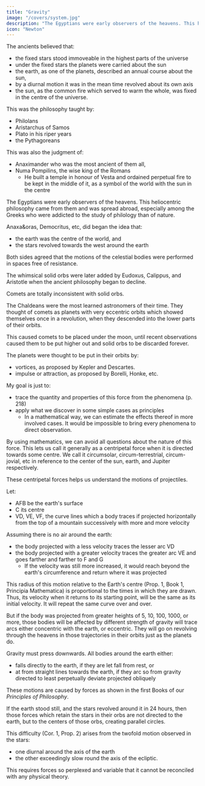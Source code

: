 ```yaml
---
title: "Gravity"
image: "/covers/system.jpg"
description: "The Egyptians were early observers of the heavens. This heliocentric philosophy came from them and was spread abroad, especially among the Greeks who were addicted to the study of philology than of nature"
icon: "Newton"
---
```



The ancients believed that:
- the fixed stars stood immoveable in the highest parts of the universe
- under the fixed stars the planets were carried about the sun
- the earth, as one of the planets, described an annual course about the sun, 
- by a diurnal motion it was in the mean time revolved about its own axis
- the sun, as the common fire which served to warm the whole, was fixed in the centre of the universe.


This was the philosophy taught by:
- Philolans
- Aristarchus of Samos
- Plato in his riper years
- the Pythagoreans

This was also the judgment of:
- Anaximander who was the most ancient of them all, 
- Numa Pompilins, the wise king of the Romans
  - He built a temple in honour of Vesta and ordained perpetual fire to be kept in the middle of it, as a symbol of the world with the sun in the centre

The Egyptians were early observers of the heavens. This heliocentric philosophy came from them and was spread abroad, especially among the Greeks who were addicted to the study of philology than of nature. 

<!-- , derived
their first, as well as soundest, notions of philosophy
and in the vestal

ceremonies we yet trace the ancient spirit of the Egyptians ; for it was their way to deliver their mysteries, that is, their philosophy of things
above the vulgar way of thinking, under the veil of religious rites and may hieroglyphic symbols. -->


Anaxa&oras, Democritus, etc, did began the idea that:
- the earth was the centre of the world, and
- the stars revolved towards the west around the earth<!--  quiescent in tk^ centre, some at a swifter, others at a slower rate. -->

Both sides agreed that the motions of the celestial bodies were performed in spaces free of resistance. 

The whimsical solid orbs were later added by Eudoxus, Calippus, and Aristotle when the ancient philosophy began to decline<!--  nlace to the new prevailing fictions of the Greeks -->.

Comets are totally inconsistent with solid orbs. 

<!-- But. above all things, the phenomena and to give means consist to decline, of comets can by no with the notion of solid orbs. --> 

The Chaldeans were the most learned astronomers of their time. They thought of comets as planets with very eccentric orbits which showed themselves once in a revolution, when they descended into the lower parts of their orbits.

This caused comets to be placed under the moon, until recent observations caused them to be put higher out and solid orbs to be discarded forever. 

<!-- (which of ancient times before had been numbered among the celestial bodies) as a particular sort of plan
which, describing , presented themselves to our view only by turns, viz., 

And as it was the unavoidable consequence of the hypothesis of solid orbs, while it prevailed, that the comets should be thrust down below the moon, so no sooner had the late observations of astronomers restored the comets to their ancient places in the higher heavens, but these celestial spaces were at once cleared of the incurnbrance of solid orbs, which by these observations were broke into pieces, and discarded for ever. -->

The planets were thought to be put in their orbits by:
- vortices, as proposed by Kepler and Descartes.
- impulse or attraction, as proposed by Borelli, Honke, etc. 

<!-- and others of our nation for, from the laws of motion, it is most certain that these effects must proceed from the action of some force or other. -->

<!-- Whence it was that the planets came to be retained within any certain bounds in these free spaces, and to be drawn off from the rectilinear courses, which, left to themselves, they should have pursued, into regular revolutions in curvilinear orbits, are questions which we do not know how the ancients explained and probably it was to give some sort of satisfaction were introduced.

to this difficulty that solid orbs -->

<!-- The later philosophers pretend to account for it either by the action of certain vortices, as Kepler and Des Cartes ; or by some other principle of  -->

My goal is just to:
- trace the quantity and properties of this force from the phenomena (p. 218)
- apply what we discover in some simple cases as principles
  - In a mathematical way, we can estimate the effects thereof in more involved cases. It would be impossible to bring every phenomena to direct observation.

By using mathematics, we can avoid all questions about the nature of this force. This lets us call it generally as a <!-- , which cannot be understood to determine by any hypothesis. and therefore call it by the general name of a --> centripetal force when it is directed towards some centre.<!-- , as it is a force which is  --> We call it circumsolar, circum-terrestrial, circum-jovial, etc in reference to the center of the sun, earth, and Jupiter respectively. 

These centripetal forces helps us understand the motions of projectiles. 

<!-- and as it regards more particularly a body in that centre, we call it 
 and
in like manner in respect of other central bodies.
That by means of centripetal forces the planets may be retained in cer
we may easily understand, if we consider 

the motions of projectiles
for a stone projected is by the pressure of its own
 (p. 75, 76, 77)
tain orbits, weight forced out of the rectilinear path, which by the projection alone it should have pursued, and made to describe a curve line in the air and through that crooked way is at last brought down to the ground and the greater the velocity is with which it is projected, the farther it goes before it falls to the earth.

We may therefore suppose the velocity to be so increased, that it it would describe an arc of
arrived at the earth, till 1, 2, 5, 10, 100.
1000 miles before at last, exceeding the limits of the earth, it should pass quite by without touching it. -->

Let:

- AFB be the earth's surface
- C its centre
- VD, VE, VF, the curve lines which a body traces if projected horizontally from the top of a mountain successively with more and
more velocity 

<!-- tarded by the (p.400) little or and, because  -->

<!-- The celestial motions are scarcely retarded by outer space, 
no resistance of the spaces in which they are performed, to keep up the parity of cases,  -->

Assuming there is no air around the earth: <!-- or at least that it is endowed with little or no power
of resisting and for the same reason tl a*=  -->
- the body projected with a less velocity traces the lesser arc VD
- the body projected with a greater velocity traces the greater arc VE and goes farther and farther to F and G
  - If the velocity was still more increased, it would reach beyond the earth's circumference and return where it was projected

This radius of this motion relative to the Earth's centre (Prop. 1, Book 1, Principia Mathematica) is proportional to the times in which they are drawn. Thus, its velocity when it returns to its starting point, will be the same as its initial velocity. It will repeat the same curve over and over.

But if the body was projected from greater heights of 5, 10, 100, 1000, or more, those bodies will be affected by different strength of gravity will trace arcs either concentric with the earth, or eccentric. They will go on revolving through the heavens in those trajectories in their orbits just as the planets do.

<!-- As when a stone is projected obliquely, that is, any way but in the per
pendicular direction, the perpetual deflection thereof towards the earth
from the right line in which it was projected is a proof of its gravitation
to the earth, no less certain than its direct descent when only suffered to
fall freely from rest so the deviation of bodies
moving in free spaces
from and perpetual deflection therefrom towards any place, is a sure indication of the existence of some force which from all quarters
impels those bodies towards that place.
rectilinear paths, -->

Gravity must press downwards. All bodies around the earth either:
- falls directly to the earth, if they are let fall from rest, or
- at from straight lines towards the earth, if they arc so from gravity directed to least perpetually deviate projected obliquely

<!-- By the like necessity, all bodies which either descend directly to that centre, or at least deviate perpetually towards it from right lines, if otherwise they should have 

centre, it will follow,
this force acts
mast

obliquely in these right lines.
moved -->

These motions are caused by forces as shown in the first Books of our *Principles of Philosophy*.

If the earth stood still, and the stars revolved around it in 24 hours, then those forces which retain the stars in their orbs are not directed to the earth, but to the centers of those orbs, creating parallel circles.

<!-- in free spaces in the
to the
centres of the several orbs, that
which the fixed
stars, declining to
is,
of the several parallel circles,
one side and the other from the equator,
also that by radii drawn to the centres of those orbs tht
describe daily
fixed stars describe areas exactly proportional to the times of description.

Then, because the periodic times are equal (by Cor. Ill, Prop. 4, Book 1), -->

<!-- follows that the centripetal forces are as the radii of the several orbs,
and that they will perpetually revolve in the same orbs. And the like
consequences may be drawn from the supposed diurnal motion of the
planets.
That
forces should be directed to no body on which they physically de
but
to innumerable imaginary points in the axis of the earth, is an
pend,
It is more incongruous still that those forces
hypothesis too incongruous.
should increase exactly in proportion of the distances from this axis for

this is indicates of an increase to immensity, or rather to infinity whereas the forces of natural things commonly decrease in receding from the fountain from which they flow. But, what is yet more absurd, neither
are the areas described by the same star proportional to the times, nor are
for as the star recedes from the
its revolutions performed in the same orb
;
neighbouring
the urea
it is
both areas and orb increase; and from the increase of
demonstrated that the forces are not directed to the axis of
pole, -->

This difficulty (Cor. 1, Prop. 2) arises from the twofold motion observed in the stars:
- one diurnal around the axis of the earth
- the other exceedingly slow round the axis of the ecliptic.

This requires forces so perplexed and variable that it cannot be reconciled with any physical theory.

